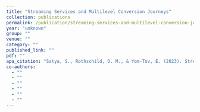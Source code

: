 ```yaml
---
title: "Streaming Services and Multilevel Conversion Journeys"
collection: publications
permalink: /publication/streaming-services-and-multilevel-conversion-journeys
year: "unknown"
group: ""
venue: ""
category: ""
published_link: ""
pdf: ""
apa_citation: "Satya, S., Rothschild, D. M., & Yom-Tov, E. (2023). Streaming Services and Multilevel Conversion Journeys. Available at SSRN 4627170."
co-authors:
  - ""
  - ""
  - ""
  - ""
  - ""
  - ""
---
```

